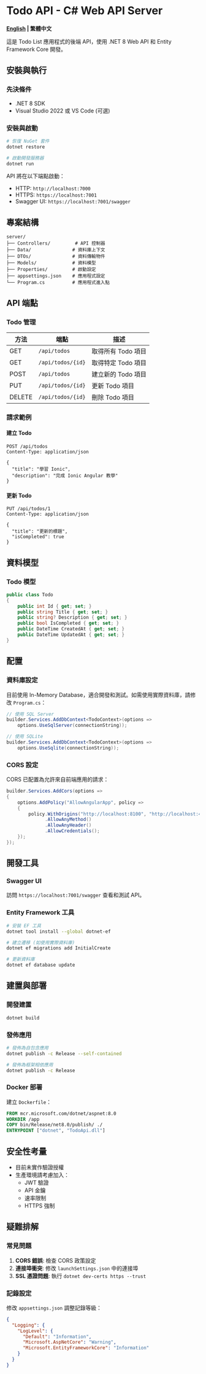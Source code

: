 # Todo API - C# Web API Server

**[English](README.md) | 繁體中文**

這是 Todo List 應用程式的後端 API，使用 .NET 8 Web API 和 Entity Framework Core 開發。

## 安裝與執行

### 先決條件

- .NET 8 SDK
- Visual Studio 2022 或 VS Code (可選)

### 安裝與啟動

```bash
# 恢復 NuGet 套件
dotnet restore

# 啟動開發服務器
dotnet run
```

API 將在以下端點啟動：
- HTTP: `http://localhost:7000`
- HTTPS: `https://localhost:7001`
- Swagger UI: `https://localhost:7001/swagger`

## 專案結構

```
server/
├── Controllers/         # API 控制器
├── Data/               # 資料庫上下文
├── DTOs/               # 資料傳輸物件
├── Models/             # 資料模型
├── Properties/         # 啟動設定
├── appsettings.json    # 應用程式設定
└── Program.cs          # 應用程式進入點
```

## API 端點

### Todo 管理

| 方法 | 端點 | 描述 |
|------|------|------|
| GET | `/api/todos` | 取得所有 Todo 項目 |
| GET | `/api/todos/{id}` | 取得特定 Todo 項目 |
| POST | `/api/todos` | 建立新的 Todo 項目 |
| PUT | `/api/todos/{id}` | 更新 Todo 項目 |
| DELETE | `/api/todos/{id}` | 刪除 Todo 項目 |

### 請求範例

#### 建立 Todo
```http
POST /api/todos
Content-Type: application/json

{
  "title": "學習 Ionic",
  "description": "完成 Ionic Angular 教學"
}
```

#### 更新 Todo
```http
PUT /api/todos/1
Content-Type: application/json

{
  "title": "更新的標題",
  "isCompleted": true
}
```

## 資料模型

### Todo 模型
```csharp
public class Todo
{
    public int Id { get; set; }
    public string Title { get; set; }
    public string? Description { get; set; }
    public bool IsCompleted { get; set; }
    public DateTime CreatedAt { get; set; }
    public DateTime UpdatedAt { get; set; }
}
```

## 配置

### 資料庫設定

目前使用 In-Memory Database，適合開發和測試。如需使用實際資料庫，請修改 `Program.cs`：

```csharp
// 使用 SQL Server
builder.Services.AddDbContext<TodoContext>(options =>
    options.UseSqlServer(connectionString));

// 使用 SQLite
builder.Services.AddDbContext<TodoContext>(options =>
    options.UseSqlite(connectionString));
```

### CORS 設定

CORS 已配置為允許來自前端應用的請求：

```csharp
builder.Services.AddCors(options =>
{
    options.AddPolicy("AllowAngularApp", policy =>
    {
        policy.WithOrigins("http://localhost:8100", "http://localhost:4200")
              .AllowAnyMethod()
              .AllowAnyHeader()
              .AllowCredentials();
    });
});
```

## 開發工具

### Swagger UI
訪問 `https://localhost:7001/swagger` 查看和測試 API。

### Entity Framework 工具

```bash
# 安裝 EF 工具
dotnet tool install --global dotnet-ef

# 建立遷移 (如使用實際資料庫)
dotnet ef migrations add InitialCreate

# 更新資料庫
dotnet ef database update
```

## 建置與部署

### 開發建置
```bash
dotnet build
```

### 發佈應用
```bash
# 發佈為自包含應用
dotnet publish -c Release --self-contained

# 發佈為框架相依應用
dotnet publish -c Release
```

### Docker 部署

建立 `Dockerfile`：
```dockerfile
FROM mcr.microsoft.com/dotnet/aspnet:8.0
WORKDIR /app
COPY bin/Release/net8.0/publish/ ./
ENTRYPOINT ["dotnet", "TodoApi.dll"]
```

## 安全性考量

- 目前未實作驗證授權
- 生產環境請考慮加入：
  - JWT 驗證
  - API 金鑰
  - 速率限制
  - HTTPS 強制

## 疑難排解

### 常見問題

1. **CORS 錯誤**: 檢查 CORS 政策設定
2. **連接埠衝突**: 修改 `launchSettings.json` 中的連接埠
3. **SSL 憑證問題**: 執行 `dotnet dev-certs https --trust`

### 記錄設定

修改 `appsettings.json` 調整記錄等級：

```json
{
  "Logging": {
    "LogLevel": {
      "Default": "Information",
      "Microsoft.AspNetCore": "Warning",
      "Microsoft.EntityFrameworkCore": "Information"
    }
  }
}
```
